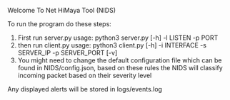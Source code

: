 Welcome To Net HiMaya Tool (NIDS)

To run the program do these steps:
1. First run server.py
    usage: python3 server.py [-h] -l LISTEN -p PORT
2. then run client.py 
    usage: python3 client.py [-h] -i INTERFACE -s SERVER_IP -p SERVER_PORT [-v]
3. You might need to change the default configuration file which can be found in
NIDS/config.json, based on these rules the NIDS will classify incoming packet based on their severity level

Any displayed alerts will be stored in logs/events.log





